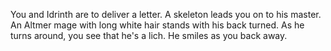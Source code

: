 You and Idrinth are to deliver a letter. A skeleton leads you on to his master. An Altmer mage with long white hair stands with his back turned. As he turns around, you see that he's a lich. He smiles as you back away.
